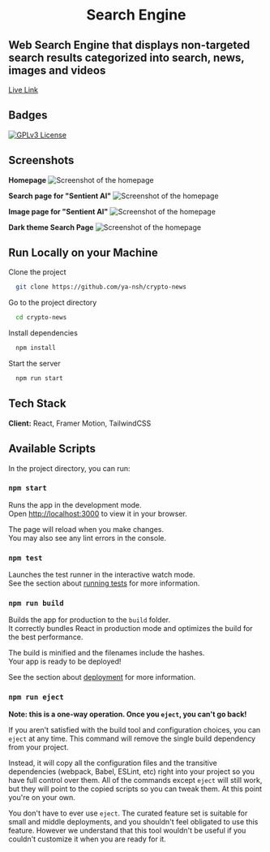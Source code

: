  <h1 align="center"> Search Engine  </h1>
<h2> Web Search Engine that displays non-targeted search results categorized into search, news, images and videos</h2>

[Live Link](http://search-engine-psi.vercel.app/)

## Badges

[![GPLv3 License](https://img.shields.io/badge/License-GPL%20v3-yellow.svg)](https://opensource.org/licenses/)

## Screenshots

<strong>Homepage</strong>
![Screenshot of the homepage](https://i.imgur.com/wFD0xUA.png)

<strong>Search page for "Sentient AI"</strong>
![Screenshot of the homepage](https://i.imgur.com/Vbw6XGZ.png)

<strong>Image page for "Sentient AI"</strong>
![Screenshot of the homepage](https://i.imgur.com/0gvnNqv.png)

<strong>Dark theme Search Page</strong>
![Screenshot of the homepage](https://i.imgur.com/HYQE5rS.png)

## Run Locally on your Machine

Clone the project

```bash
  git clone https://github.com/ya-nsh/crypto-news
```

Go to the project directory

```bash
  cd crypto-news
```

Install dependencies

```bash
  npm install
```

Start the server

```bash
  npm run start
```

## Tech Stack

**Client:** React, Framer Motion, TailwindCSS

## Available Scripts

In the project directory, you can run:

### `npm start`

Runs the app in the development mode.\
Open [http://localhost:3000](http://localhost:3000) to view it in your browser.

The page will reload when you make changes.\
You may also see any lint errors in the console.

### `npm test`

Launches the test runner in the interactive watch mode.\
See the section about [running tests](https://facebook.github.io/create-react-app/docs/running-tests) for more information.

### `npm run build`

Builds the app for production to the `build` folder.\
It correctly bundles React in production mode and optimizes the build for the best performance.

The build is minified and the filenames include the hashes.\
Your app is ready to be deployed!

See the section about [deployment](https://facebook.github.io/create-react-app/docs/deployment) for more information.

### `npm run eject`

**Note: this is a one-way operation. Once you `eject`, you can't go back!**

If you aren't satisfied with the build tool and configuration choices, you can `eject` at any time. This command will remove the single build dependency from your project.

Instead, it will copy all the configuration files and the transitive dependencies (webpack, Babel, ESLint, etc) right into your project so you have full control over them. All of the commands except `eject` will still work, but they will point to the copied scripts so you can tweak them. At this point you're on your own.

You don't have to ever use `eject`. The curated feature set is suitable for small and middle deployments, and you shouldn't feel obligated to use this feature. However we understand that this tool wouldn't be useful if you couldn't customize it when you are ready for it.
